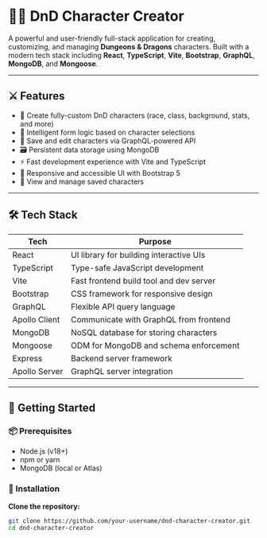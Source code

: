 # 🧙‍♂️ DnD Character Creator

A powerful and user-friendly full-stack application for creating, customizing, and managing **Dungeons & Dragons** characters. Built with a modern tech stack including **React**, **TypeScript**, **Vite**, **Bootstrap**, **GraphQL**, **MongoDB**, and **Mongoose**.

---

## ⚔️ Features

- 🧝 Create fully-custom DnD characters (race, class, background, stats, and more)
- 🧠 Intelligent form logic based on character selections
- 🔁 Save and edit characters via GraphQL-powered API
- 🗃 Persistent data storage using MongoDB
- ⚡ Fast development experience with Vite and TypeScript
- 💅 Responsive and accessible UI with Bootstrap 5
- 📄 View and manage saved characters

---

## 🛠 Tech Stack

| Tech        | Purpose                                  |
|-------------|-------------------------------------------|
| React       | UI library for building interactive UIs  |
| TypeScript  | Type-safe JavaScript development         |
| Vite        | Fast frontend build tool and dev server  |
| Bootstrap   | CSS framework for responsive design      |
| GraphQL     | Flexible API query language              |
| Apollo Client | Communicate with GraphQL from frontend |
| MongoDB     | NoSQL database for storing characters    |
| Mongoose    | ODM for MongoDB and schema enforcement   |
| Express     | Backend server framework                 |
| Apollo Server | GraphQL server integration             |

---

## 🚀 Getting Started

### 📦 Prerequisites

- Node.js (v18+)
- npm or yarn
- MongoDB (local or Atlas)

### 🔧 Installation

 **Clone the repository:**

```bash
git clone https://github.com/your-username/dnd-character-creator.git
cd dnd-character-creator
